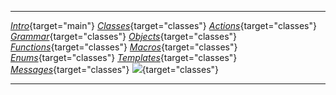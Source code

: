   -------------------------------------- ------------------------------------------------ ------------------------------------------------- -------------------------------------------------- ------------------------------------------------- ----------------------------------------------------- ----------------------------------------------- --------------------------------------------- ----------------------------------------------------- --------------------------------------------------- -----------------------------------------------------------------------------------------------
  [*Intro*](Intro.html){target="main"}   [*Classes*](ClassIndex.html){target="classes"}   [*Actions*](ActionIndex.html){target="classes"}   [*Grammar*](GrammarIndex.html){target="classes"}   [*Objects*](ObjectIndex.html){target="classes"}   [*Functions*](FunctionIndex.html){target="classes"}   [*Macros*](MacroIndex.html){target="classes"}   [*Enums*](EnumIndex.html){target="classes"}   [*Templates*](TemplateIndex.html){target="classes"}   [*Messages*](MessageIndex.html){target="classes"}   [![](../../../assets/sort-alphabetic-down-svgrepo-com.svg)](index/TOC.html){target="classes"}
  -------------------------------------- ------------------------------------------------ ------------------------------------------------- -------------------------------------------------- ------------------------------------------------- ----------------------------------------------------- ----------------------------------------------- --------------------------------------------- ----------------------------------------------------- --------------------------------------------------- -----------------------------------------------------------------------------------------------
